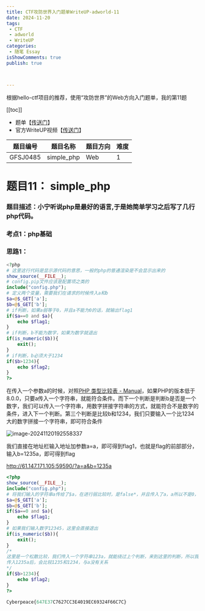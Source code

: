 ```yaml
---
title: CTF攻防世界入门题单WriteUP-adworld-11
date: 2024-11-20
tags:
 - CTF
 - adworld
 - WriteUP
categories:
 - 随笔 Essay 
isShowComments: true
publish: true



---
```


<Boxx/>

根据hello-ctf项目的推荐，使用“攻防世界”的Web方向入门题单，我的第11题

[[toc]]

- 题单【[传送门](https://adworld.xctf.org.cn/challenges/problem-set-index?id=25)】
- 官方WriteUP视频【[传送门](https://www.bilibili.com/video/BV1rz4y137dF/)】

| 题目编号 | 题目名称   | 题目方向 | 难度 |
| -------- | ---------- | -------- | ---- |
| GFSJ0485 | simple_php | Web      | 1    |

<!-- more -->

# 题目11：  simple_php

### 题目描述：小宁听说php是最好的语言,于是她简单学习之后写了几行php代码。

### 考点1：php基础

### 思路1：

```php
﻿<?php
# 这里这行代码是显示源代码的意思，一般的php的普通渲染是不会显示出来的
show_source(__FILE__);
# config.pip文件应该是配置项之类的
include("config.php");
# 定义两个变量，需要我们在请求的时候传入a和b
$a=@$_GET['a'];
$b=@$_GET['b'];
# if判断，如果a弱等于0，并且a不能为0的话，就输出flag1
if($a==0 and $a){
    echo $flag1;
}
# if判断，b不能为数字，如果为数字就退出
if(is_numeric($b)){
    exit();
}
# if判断，b必须大于1234
if($b>1234){
    echo $flag2;
}
?>
```

在传入一个参数a的时候，对照[PHP 类型比较表 - Manual](https://www.php.net/manual/zh/types.comparisons.php)，如果PHP的版本低于8.0.0，只要a传入一个字符串，就能符合条件。而下一个判断是判断b是否是一个数字，我们可以传入一个字符串，用数字拼接字符串的方式，就能符合不是数字的条件，进入下一个判断。第三个判断是比较b和1234，我们只要输入一个比1234大的数字拼接一个字符串，即可符合条件

![image-20241120192558337](/img/essay/image-20241120192558337.png)

我们直接在地址栏输入地址加参数a=a，即可得到flag1，也就是flag的前部部分，输入b=1235a，即可得到flag

http://61.147.171.105:59590/?a=a&b=1235a

``` php
<?php
show_source(__FILE__);
include("config.php");
# 将我们输入的字符串a传给了$a，在进行弱比较时，是false*，并且传入了a，a所以不是0，符合条件
$a=@$_GET['a'];
$b=@$_GET['b'];
if($a==0 and $a){
    echo $flag1;
}
# 如果我们输入数字12345，这里会直接退出
if(is_numeric($b)){
    exit();
}
/* 
这里是一个松散比较，我们传入一个字符串123a，就能绕过上个判断，来到这里的判断，所以我们传入1235a
传入1235a后，会比较1235和1234，与a没有关系
*/
if($b>1234){
    echo $flag2;
}
?>

Cyberpeace{647E37C7627CC3E4019EC69324F66C7C}
```

